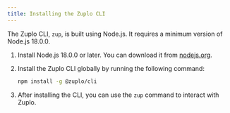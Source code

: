 ```yaml
---
title: Installing the Zuplo CLI
---
```


The Zuplo CLI, `zup`, is built using Node.js. It requires a minimum version of
Node.js 18.0.0.

1. Install Node.js 18.0.0 or later. You can download it from
   [nodejs.org](https://nodejs.org/en/download/).
1. Install the Zuplo CLI globally by running the following command:

   ```bash
   npm install -g @zuplo/cli
   ```

1. After installing the CLI, you can use the `zup` command to interact with
   Zuplo.
